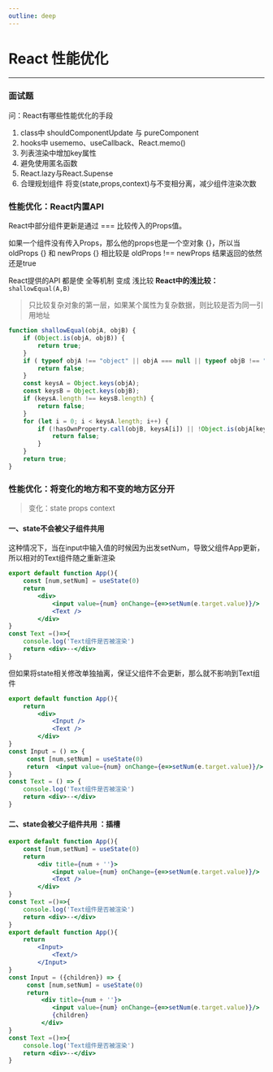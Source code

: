 ```yaml
---
outline: deep
---
```


# React 性能优化
---
### 面试题
问：React有哪些性能优化的手段
1. class中 shouldComponentUpdate 与 pureComponent 
2. hooks中 usememo、useCallback、React.memo()
3. 列表渲染中增加key属性
4. 避免使用匿名函数
5. React.lazy与React.Supense
6. 合理规划组件 将变(state,props,context)与不变相分离，减少组件渲染次数
### 性能优化：React内置API
React中部分组件更新是通过 === 比较传入的Props值。 <br/>

如果一个组件没有传入Props，那么他的props也是一个空对象 {}，所以当oldProps {} 和 newProps {} 相比较是 oldProps !== newProps 结果返回的依然还是true <br/>

React提供的API 都是使 全等机制 变成 浅比较
**React中的浅比较：**`shallowEqual(A,B)`
> 只比较复杂对象的第一层，如果某个属性为复杂数据，则比较是否为同一引用地址
```javascript
function shallowEqual(objA, objB) {
    if (Object.is(objA, objB)) {
        return true;
    }
    if ( typeof objA !== "object" || objA === null || typeof objB !== "object" || objB === null){
        return false;
    }
    const keysA = Object.keys(objA);
    const keysB = Object.keys(objB);
    if (keysA.length !== keysB.length) {
        return false;
    }
    for (let i = 0; i < keysA.length; i++) {
        if (!hasOwnProperty.call(objB, keysA[i]) || !Object.is(objA[keysA[i]], objB[keysA[i]])) {
            return false;
        }
    }
    return true;
}
```
### 性能优化：将变化的地方和不变的地方区分开
> 变化：state props context
#### 一、state不会被父子组件共用
这种情况下，当在input中输入值的时候因为出发setNum，导致父组件App更新，所以相对的Text组件随之重新渲染
```jsx
export default function App(){
    const [num,setNum] = useState(0)
    return
        <div>
            <input value={num} onChange={e=>setNum(e.target.value)}/>
            <Text />
        </div>
}
const Text =()=>{
    console.log('Text组件是否被渲染')
    return <div>--</div>
}
```
但如果将state相关修改单独抽离，保证父组件不会更新，那么就不影响到Text组件
```jsx
export default function App(){
    return
        <div>
            <Input />
            <Text />
        </div>
}
const Input = () => {
     const [num,setNum] = useState(0)
     return  <input value={num} onChange={e=>setNum(e.target.value)}/>
}
const Text = () => {
    console.log('Text组件是否被渲染')
    return <div>--</div>
}
```
#### 二、state会被父子组件共用 ：插槽
```jsx
export default function App(){
    const [num,setNum] = useState(0)
    return
        <div title={num + ''}>
            <input value={num} onChange={e=>setNum(e.target.value)}/>
            <Text />
        </div>
}
const Text =()=>{
    console.log('Text组件是否被渲染')
    return <div>--</div>
}
export default function App(){
    return 
        <Input>
            <Text/>
        </Input>
}
const Input = ({children}) => {
     const [num,setNum] = useState(0)
     return  
         <div title={num + ''}>
            <input value={num} onChange={e=>setNum(e.target.value)}/>
            {children}
         </div>
}
const Text =()=>{
    console.log('Text组件是否被渲染')
    return <div>--</div>
}
```